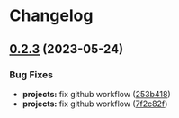 # Changelog

## [0.2.3](https://github.com/soybeanjs/cli/compare/v0.2.2...v0.2.3) (2023-05-24)


### Bug Fixes

* **projects:** fix github workflow ([253b418](https://github.com/soybeanjs/cli/commit/253b418925ff181f06a8eec775357c92fa874a2c))
* **projects:** fix github workflow ([7f2c82f](https://github.com/soybeanjs/cli/commit/7f2c82f16fd1c41cc7748d67cf13aa120b2c9207))